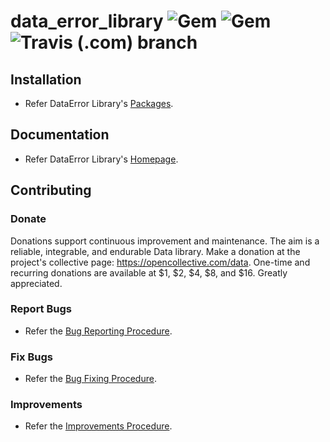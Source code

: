 # data_error_library ![Gem](https://img.shields.io/gem/v/data_error) ![Gem](https://img.shields.io/gem/dt/data_error) ![Travis (.com) branch](https://img.shields.io/travis/com/Diligent-Software-LLC/data_error/master)

## Installation

- Refer DataError Library's 
[Packages](https://docs.diligentsoftware.org/data-1/error/packages#library).

## Documentation

- Refer DataError Library's 
[Homepage](https://docs.diligentsoftware.org/data-1/error).

## Contributing

### Donate

Donations support continuous improvement and maintenance. The aim is a reliable,
integrable, and endurable Data library. Make a donation at the 
project's collective page: https://opencollective.com/data. One-time and 
recurring donations are available at $1, $2, $4, $8, and $16. Greatly 
appreciated.

### Report Bugs

- Refer the 
[Bug Reporting Procedure](https://github.com/Diligent-Software-LLC/data_error/issues/5).

### Fix Bugs

- Refer the 
[Bug Fixing Procedure](https://github.com/Diligent-Software-LLC/data_error/issues/6).

### Improvements

- Refer the 
[Improvements Procedure](https://github.com/Diligent-Software-LLC/data_error/issues/7).
